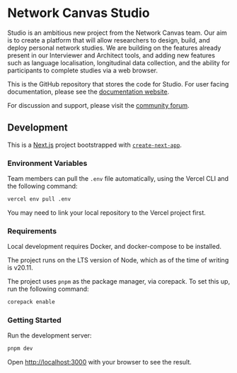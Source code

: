 # Network Canvas Studio

Studio is an ambitious new project from the Network Canvas team. Our aim is to create a platform that will allow researchers to design, build, and deploy personal network studies. We are building on the features already present in our Interviewer and Architect tools, and adding new features such as language localisation, longitudinal data collection, and the ability for participants to complete studies via a web browser.

This is the GitHub repository that stores the code for Studio. For user facing documentation, please see the [documentation website](https://documentation.networkcanvas.com/).

For discussion and support, please visit the [community forum](https://community.networkcanvas.com/).

## Development

This is a [Next.js](https://nextjs.org/) project bootstrapped with [`create-next-app`](https://github.com/vercel/next.js/tree/canary/packages/create-next-app).

### Environment Variables

Team members can pull the `.env` file automatically, using the Vercel CLI and the following command:

```bash
vercel env pull .env 
```

You may need to link your local repository to the Vercel project first.

### Requirements

Local development requires Docker, and docker-compose to be installed. 

The project runs on the LTS version of Node, which as of the time of writing is v20.11.

The project uses `pnpm` as the package manager, via corepack. To set this up, run the following command:

```bash
corepack enable
```

### Getting Started

Run the development server:

```bash
pnpm dev
```

Open [http://localhost:3000](http://localhost:3000) with your browser to see the result.
